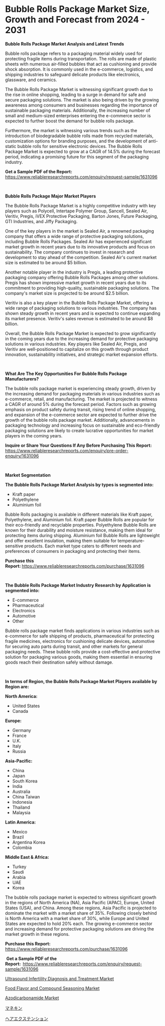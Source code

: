 <p><h1>Bubble Rolls Package Market Size, Growth and Forecast from 2024 - 2031</h1></p><p><strong>Bubble Rolls Package Market Analysis and Latest Trends</strong></p>
<p><p>Bubble rolls package refers to a packaging material widely used for protecting fragile items during transportation. The rolls are made of plastic sheets with numerous air-filled bubbles that act as cushioning and provide shock absorption. It is commonly used in the e-commerce, logistics, and shipping industries to safeguard delicate products like electronics, glassware, and ceramics.</p><p>The Bubble Rolls Package Market is witnessing significant growth due to the rise in online shopping, leading to a surge in demand for safe and secure packaging solutions. The market is also being driven by the growing awareness among consumers and businesses regarding the importance of sustainable packaging materials. Additionally, the increasing number of small and medium-sized enterprises entering the e-commerce sector is expected to further boost the demand for bubble rolls package.</p><p>Furthermore, the market is witnessing various trends such as the introduction of biodegradable bubble rolls made from recycled materials, customization options for branding purposes, and the development of anti-static bubble rolls for sensitive electronic devices. The Bubble Rolls Package Market is expected to grow at a CAGR of 14.5% during the forecast period, indicating a promising future for this segment of the packaging industry.</p></p>
<p><strong>Get a Sample PDF of the Report:&nbsp;</strong> <a href="https://www.reliableresearchreports.com/enquiry/request-sample/1631096">https://www.reliableresearchreports.com/enquiry/request-sample/1631096</a></p>
<p>&nbsp;</p>
<p><strong>Bubble Rolls Package Major Market Players</strong></p>
<p><p>The Bubble Rolls Package Market is a highly competitive industry with key players such as Polycell, Intertape Polymer Group, Sancell, Sealed Air, Veritiv, Pregis, iVEX Protective Packaging, Barton Jones, Future Packaging, GTI Industries, and Jiffy Packaging.</p><p>One of the key players in the market is Sealed Air, a renowned packaging company that offers a wide range of protective packaging solutions, including Bubble Rolls Packages. Sealed Air has experienced significant market growth in recent years due to its innovative products and focus on sustainability. The company continues to invest in research and development to stay ahead of the competition. Sealed Air's current market size is estimated to be around $5 billion.</p><p>Another notable player in the industry is Pregis, a leading protective packaging company offering Bubble Rolls Packages among other solutions. Pregis has shown impressive market growth in recent years due to its commitment to providing high-quality, sustainable packaging solutions. The company's market size is projected to be around $2.5 billion.</p><p>Veritiv is also a key player in the Bubble Rolls Package Market, offering a wide range of packaging solutions to various industries. The company has shown steady growth in recent years and is expected to continue expanding its market presence. Veritiv's sales revenue is estimated to be around $8 billion.</p><p>Overall, the Bubble Rolls Package Market is expected to grow significantly in the coming years due to the increasing demand for protective packaging solutions in various industries. Key players like Sealed Air, Pregis, and Veritiv are well-positioned to capitalize on this growth through product innovation, sustainability initiatives, and strategic market expansion efforts.</p></p>
<p>&nbsp;</p>
<p><strong>What Are The Key Opportunities For Bubble Rolls Package Manufacturers?</strong></p>
<p><p>The bubble rolls package market is experiencing steady growth, driven by the increasing demand for packaging materials in various industries such as e-commerce, retail, and manufacturing. The market is projected to witness a CAGR of around 5% during the forecast period. Factors such as growing emphasis on product safety during transit, rising trend of online shopping, and expansion of the e-commerce sector are expected to further drive the growth of the bubble rolls package market. Additionally, advancements in packaging technology and increasing focus on sustainable and eco-friendly packaging solutions are likely to create lucrative opportunities for market players in the coming years.</p></p>
<p><strong>Inquire or Share Your Questions If Any Before Purchasing This Report:</strong> <a href="https://www.reliableresearchreports.com/enquiry/pre-order-enquiry/1631096">https://www.reliableresearchreports.com/enquiry/pre-order-enquiry/1631096</a></p>
<p>&nbsp;</p>
<p><strong>Market Segmentation</strong></p>
<p><strong>The Bubble Rolls Package Market Analysis by types is segmented into:</strong></p>
<p><ul><li>Kraft paper</li><li>Polyethylene</li><li>Aluminium foil</li></ul></p>
<p><p>Bubble Rolls packaging is available in different materials like Kraft paper, Polyethylene, and Aluminium foil. Kraft paper Bubble Rolls are popular for their eco-friendly and recyclable properties. Polyethylene Bubble Rolls are known for their durability and moisture resistance, making them ideal for protecting items during shipping. Aluminium foil Bubble Rolls are lightweight and offer excellent insulation, making them suitable for temperature-sensitive products. Each market type caters to different needs and preferences of consumers in packaging and protecting their items.</p></p>
<p><strong>Purchase this Report:&nbsp;</strong><a href="https://www.reliableresearchreports.com/purchase/1631096">https://www.reliableresearchreports.com/purchase/1631096</a></p>
<p>&nbsp;</p>
<p><strong>The Bubble Rolls Package Market Industry Research by Application is segmented into:</strong></p>
<p><ul><li>E-commerce</li><li>Pharmaceutical</li><li>Electronics</li><li>Automotive</li><li>Other</li></ul></p>
<p><p>Bubble rolls package market finds applications in various industries such as e-commerce for safe shipping of products, pharmaceutical for protecting fragile medicines, electronics for cushioning delicate devices, automotive for securing auto parts during transit, and other markets for general packaging needs. These bubble rolls provide a cost-effective and protective solution for packaging various goods, making them essential in ensuring goods reach their destination safely without damage.</p></p>
<p>&nbsp;</p>
<p><strong>In terms of Region, the Bubble Rolls Package Market Players available by Region are:</strong></p>
<p>
    <p> <strong> North America: </strong>
        <ul>
            <li>United States</li>
            <li>Canada</li>
        </ul>
        </p> 
    <p> <strong> Europe: </strong>
        <ul>
            <li>Germany</li>
            <li>France</li>
            <li>U.K.</li>
            <li>Italy</li>
            <li>Russia</li>
        </ul>
        </p> 
    <p> <strong> Asia-Pacific: </strong>
        <ul>
            <li>China</li>
            <li>Japan</li>
            <li>South Korea</li>
            <li>India</li>
            <li>Australia</li>
            <li>China Taiwan</li>
            <li>Indonesia</li>
            <li>Thailand</li>
            <li>Malaysia</li>
        </ul>
        </p> 
    <p> <strong> Latin America: </strong>
        <ul>
            <li>Mexico</li>
            <li>Brazil</li>
            <li>Argentina Korea</li>
            <li>Colombia</li>
        </ul>
        </p> 
    <p> <strong> Middle East & Africa: </strong>
        <ul>
            <li>Turkey</li>
            <li>Saudi</li>
            <li>Arabia</li>
            <li>UAE</li>
            <li>Korea</li>
        </ul>
    </p>
    </p>
<p><p>The bubble rolls package market is expected to witness significant growth in the regions of North America (NA), Asia Pacific (APAC), Europe, United States (USA), and China. Among these regions, Asia Pacific is projected to dominate the market with a market share of 35%. Following closely behind is North America with a market share of 30%, while Europe and United States are expected to hold 20% each. The growing e-commerce sector and increasing demand for protective packaging solutions are driving the market growth in these regions.</p></p>
<p><strong>Purchase this Report: </strong><a href="https://www.reliableresearchreports.com/purchase/1631096">https://www.reliableresearchreports.com/purchase/1631096</a></p>
<p>&nbsp;<strong>Get a Sample PDF of the Report:&nbsp;&nbsp;</strong><a href="https://www.reliableresearchreports.com/enquiry/request-sample/1631096">https://www.reliableresearchreports.com/enquiry/request-sample/1631096</a></p>
<p><strong></strong></p>
<p><p><a href="https://meowing-canidae-761.notion.site/Ultrasound-Infertility-Diagnosis-and-Treatment-Market-Furnish-Information-about-Market-Size-Market--8613b161131a4a929eead4824cdc2a5b">Ultrasound Infertility Diagnosis and Treatment Market</a></p><p><a href="https://military-diascia-e68.notion.site/Food-Flavor-and-Compound-Seasoning-Market-Size-Growth-and-Forecast-from-2024-2031-ab6b5b06501c4b8c98c0c68589a9c3a3">Food Flavor and Compound Seasoning Market</a></p><p><a href="https://view.publitas.com/reportprime-1/azodicarbonamide-market-research-report-provides-thorough-industry-overview-which-offers-an-in-depth-analysis-of-product-trends-and-new-market-divisions/">Azodicarbonamide Market</a></p><p><a href="https://medium.com/@valdineaxsouza/%E3%83%9E%E3%83%8D%E3%82%AD%E3%83%B3%E5%B8%82%E5%A0%B4%E3%81%AE%E3%82%A4%E3%83%B3%E3%82%B5%E3%82%A4%E3%83%88-%E5%B8%82%E5%A0%B4%E3%83%88%E3%83%AC%E3%83%B3%E3%83%89-%E6%88%90%E9%95%B7-2024%E5%B9%B4%E3%81%8B%E3%82%892031%E5%B9%B4%E3%81%BE%E3%81%A7%E3%81%AE%E4%BA%88%E6%B8%AC-10d98e05e192">マネキン</a></p><p><a href="https://medium.com/@valdineaxsouza/%E3%83%98%E3%82%A2%E3%83%BC%E3%82%A8%E3%82%AF%E3%82%B9%E3%83%86%E3%83%B3%E3%82%B7%E3%83%A7%E3%83%B3%E5%B8%82%E5%A0%B4-2031%E5%B9%B4%E3%81%BE%E3%81%A7%E3%81%AE%E6%88%90%E5%8A%9F%E3%81%99%E3%82%8B%E3%83%93%E3%82%B8%E3%83%8D%E3%82%B9%E6%88%A6%E7%95%A5%E3%81%AE%E9%8D%B5-3fd02922e1d5">ヘアエクステンション</a></p></p>